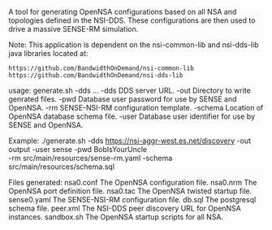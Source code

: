 A tool for generating OpenNSA configurations based on all NSA and topologies
defined in the NSI-DDS. These configurations are then used to drive a massive
SENSE-RM simulation.

Note: This application is dependent on the nsi-common-lib and nsi-dds-lib
java libraries located at:

	https://github.com/BandwidthOnDemand/nsi-common-lib
	https://github.com/BandwidthOnDemand/nsi-dds-lib 

usage: generate.sh -dds <dds server url> ...
 -dds <arg>      DDS server URL.
 -out <arg>      Directory to write genrated files.
 -pwd <arg>      Database user password for use by SENSE and OpenNSA.
 -rm <arg>       SENSE-NSI-RM configuration template.
 -schema <arg>   Location of OpenNSA database schema file.
 -user <arg>     Database user identifier for use by SENSE and OpenNSA.

Example:
./generate.sh -dds https://nsi-aggr-west.es.net/discovery -out output -user sense -pwd BobIsYourUncle \
	-rm src/main/resources/sense-rm.yaml -schema src/main/resources/schema.sql

Files generated:
nsa0.conf	The OpenNSA configuration file.
nsa0.nrm	The OpenNSA port definition file.
nsa0.tac	The OpenNSA twisted startup file.
sense0.yaml	The SENSE-NSI-RM configuration file.
db.sql		The postgresql schema file.
peer.xml	The NSI-DDS peer discovery URL for OpenNSA instances.
sandbox.sh	The OpenNSA startup scripts for all NSA.

